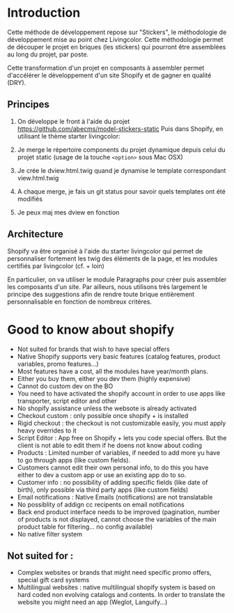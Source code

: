 # Introduction

Cette méthode de développement repose sur "Stickers", le méthodologie de développement mise au point chez Livingcolor. Cette méthodologie permet de découper le projet en briques (les stickers) qui pourront être assemblées au long du projet, par poste.

Cette transformation d'un projet en composants à assembler permet d'accélérer le développement d'un site Shopify et de gagner en qualité (DRY).

## Principes
1. On développe le front à l'aide du projet https://github.com/abecms/model-stickers-static
 Puis dans Shopify, en utilisant le thème starter livingcolor:

1. Je merge le répertoire components du projet dynamique depuis celui du projet static (usage de la touche ```<option>``` sous Mac OSX)
2. Je crée le dview.html.twig quand je dynamise le template correspondant view.html.twig
3. A chaque merge, je fais un git status pour savoir quels templates ont été modifiés
4. Je peux maj mes dview en fonction

## Architecture
Shopify va être organisé à l'aide du starter livingcolor qui permet de personnaliser fortement les twig des éléments de la page, et les modules certifiés par livingcolor (cf. + loin)

En particulier, on va utiliser le module Paragraphs pour créer puis assembler les composants d'un site. Par ailleurs, nous utilisons très largement le principe des suggestions afin de rendre toute brique entièrement personnalisable en fonction de nombreux critères.

# Good to know about shopify

- Not suited for brands that wish to have special offers
- Native Shopify supports very basic features (catalog features, product variables, promo features...) 
- Most features have a cost, all the modules have year/month plans.
- Either you buy them, either you dev them (highly expensive) 
- Cannot do custom dev on the BO
- You need to have activated the shopify account in order to use apps like transporter, script editor and other
- No shopify assistance unless the websote is already activated
- Checkout custom : only possible once shopify + is installed
- Rigid checkout : the checkout is not customizable easily, you must apply heavy overrides to it
- Script Editor : App free on Shopify + lets you code special offers. But the client is not able to edit them if he doens not know about coding
- Products : Limited number of variables, if needed to add more yu have to go through apps (like custom fields). 
- Customers cannot edit their own personal info, to do this you have either to dev a custom app or use an existing app do to so. 
- Customer info : no possibility of adding specific fields (like date of birth), only possible via third party apps (like custom fields) 
- Email notifications : Native Emails (notifications) are not translatable 
- No possiblity of addign cc recipents on email notifications
- Back end product interface needs to be improved (pagination, number of products is not displayed, cannot choose the variables of the main product table for filtering... no config available) 
- No native filter system

## Not suited for : 
- Complex websites or brands that might need specific promo offers, special gift card systems
- Multilingual websites : native multilingual shopify system is based on hard coded non evolving catalogs and contents. In order to translate the website you might need an app (Weglot, Languify...) 
